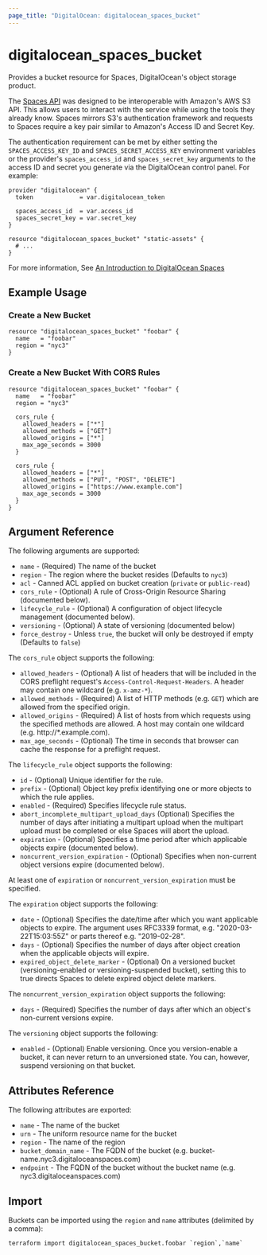 ```yaml
---
page_title: "DigitalOcean: digitalocean_spaces_bucket"
---
```


# digitalocean\_spaces\_bucket

Provides a bucket resource for Spaces, DigitalOcean's object storage product.

The [Spaces API](https://docs.digitalocean.com/reference/api/spaces-api/) was
designed to be interoperable with Amazon's AWS S3 API. This allows users to
interact with the service while using the tools they already know. Spaces
mirrors S3's authentication framework and requests to Spaces require a key pair
similar to Amazon's Access ID and Secret Key.

The authentication requirement can be met by either setting the
`SPACES_ACCESS_KEY_ID` and `SPACES_SECRET_ACCESS_KEY` environment variables or
the provider's `spaces_access_id` and `spaces_secret_key` arguments to the
access ID and secret you generate via the DigitalOcean control panel. For
example:

```
provider "digitalocean" {
  token             = var.digitalocean_token

  spaces_access_id  = var.access_id
  spaces_secret_key = var.secret_key
}

resource "digitalocean_spaces_bucket" "static-assets" {
  # ...
}
```

For more information, See [An Introduction to DigitalOcean Spaces](https://www.digitalocean.com/community/tutorials/an-introduction-to-digitalocean-spaces)

## Example Usage

### Create a New Bucket

```hcl
resource "digitalocean_spaces_bucket" "foobar" {
  name   = "foobar"
  region = "nyc3"
}
```

### Create a New Bucket With CORS Rules

```hcl
resource "digitalocean_spaces_bucket" "foobar" {
  name   = "foobar"
  region = "nyc3"

  cors_rule {
    allowed_headers = ["*"]
    allowed_methods = ["GET"]
    allowed_origins = ["*"]
    max_age_seconds = 3000
  }

  cors_rule {
    allowed_headers = ["*"]
    allowed_methods = ["PUT", "POST", "DELETE"]
    allowed_origins = ["https://www.example.com"]
    max_age_seconds = 3000
  }
}
```

## Argument Reference

The following arguments are supported:

* `name` - (Required) The name of the bucket
* `region` - The region where the bucket resides (Defaults to `nyc3`)
* `acl` - Canned ACL applied on bucket creation (`private` or `public-read`)
* `cors_rule` - (Optional) A rule of Cross-Origin Resource Sharing (documented below).
* `lifecycle_rule` - (Optional) A configuration of object lifecycle management (documented below).
* `versioning` - (Optional) A state of versioning (documented below)
* `force_destroy` - Unless `true`, the bucket will only be destroyed if empty (Defaults to `false`)

The `cors_rule` object supports the following:

* `allowed_headers` - (Optional) A list of headers that will be included in the CORS preflight request's `Access-Control-Request-Headers`. A header may contain one wildcard (e.g. `x-amz-*`).
* `allowed_methods` - (Required) A list of HTTP methods (e.g. `GET`) which are allowed from the specified origin.
* `allowed_origins` - (Required) A list of hosts from which requests using the specified methods are allowed. A host may contain one wildcard (e.g. http://*.example.com).
* `max_age_seconds` - (Optional) The time in seconds that browser can cache the response for a preflight request.

The `lifecycle_rule` object supports the following:

* `id` - (Optional) Unique identifier for the rule.
* `prefix` - (Optional) Object key prefix identifying one or more objects to which the rule applies.
* `enabled` - (Required) Specifies lifecycle rule status.
* `abort_incomplete_multipart_upload_days` (Optional) Specifies the number of days after initiating a multipart
   upload when the multipart upload must be completed or else Spaces will abort the upload.
* `expiration` - (Optional) Specifies a time period after which applicable objects expire (documented below).
* `noncurrent_version_expiration` - (Optional) Specifies when non-current object versions expire (documented below).

At least one of `expiration` or `noncurrent_version_expiration` must be specified.

The `expiration` object supports the following:

* `date` - (Optional) Specifies the date/time after which you want applicable objects to expire. The argument uses
  RFC3339 format, e.g. "2020-03-22T15:03:55Z" or parts thereof e.g. "2019-02-28".
* `days` - (Optional) Specifies the number of days after object creation when the applicable objects will expire.
* `expired_object_delete_marker` - (Optional) On a versioned bucket (versioning-enabled or versioning-suspended
  bucket), setting this to true directs Spaces to delete expired object delete markers.

The `noncurrent_version_expiration` object supports the following:

* `days` - (Required) Specifies the number of days after which an object's non-current versions expire.

The `versioning` object supports the following:

* `enabled` - (Optional) Enable versioning. Once you version-enable a bucket, it can never return to an unversioned
state. You can, however, suspend versioning on that bucket.

## Attributes Reference

The following attributes are exported:

* `name` - The name of the bucket
* `urn` - The uniform resource name for the bucket
* `region` - The name of the region
* `bucket_domain_name` - The FQDN of the bucket (e.g. bucket-name.nyc3.digitaloceanspaces.com)
* `endpoint` - The FQDN of the bucket without the bucket name (e.g. nyc3.digitaloceanspaces.com)

## Import

Buckets can be imported using the `region` and `name` attributes (delimited by a comma):

```
terraform import digitalocean_spaces_bucket.foobar `region`,`name`
```
